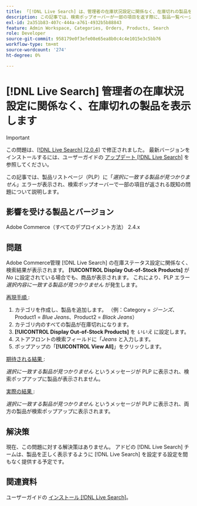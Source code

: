 ```yaml
---
title: 「[!DNL Live Search] は、管理者の在庫状況設定に関係なく、在庫切れの製品を表示します」
description: この記事では、検索ポップオーバーが一部の項目を返す際に、製品一覧ページ（PLP）に「選択に一致する製品が見つかりません」というエラーが表示される既知の問題について説明します。
exl-id: 2a351b83-407c-444a-a761-4932b5b88843
feature: Admin Workspace, Categories, Orders, Products, Search
role: Developer
source-git-commit: 958179e0f3efe08e65ea8b0c4c4e1015e3c5bb76
workflow-type: tm+mt
source-wordcount: '274'
ht-degree: 0%

---
```


# [!DNL Live Search] 管理者の在庫状況設定に関係なく、在庫切れの製品を表示します

>[!IMPORTANT]
>
>この問題は、[[!DNL Live Search] [2.0.4]](https://experienceleague.adobe.com/docs/commerce-merchant-services/live-search/release-notes.html) で修正されました。 最新バージョンをインストールするには、ユーザーガイドの [ アップデート  [!DNL Live Search]](https://experienceleague.adobe.com/docs/commerce-merchant-services/live-search/onboard/install.html#update) を参照してください。

この記事では、製品リストページ（PLP）に「*選択に一致する製品が見つかりません*」エラーが表示され、検索ポップオーバーで一部の項目が返される既知の問題について説明します。

## 影響を受ける製品とバージョン

Adobe Commerce（すべてのデプロイメント方法） 2.4.x

## 問題

Adobe Commerce管理 [!DNL Live Search] の在庫ステータス設定に関係なく、検索結果が表示されます。 **[!UICONTROL Display Out-of-Stock Products]** が *No* に設定されている場合でも、商品が表示されます。 これにより、PLP エラー *選択内容に一致する製品が見つかりません* が発生します。

<u> 再現手順 </u>:

1. カテゴリを作成し、製品を追加します。 （例：Category = _ジーンズ_、Product1 = _Blue Jeans_、Product2 = _Black Jeans_）
1. カテゴリ内のすべての製品が在庫切れになります。
1. **[!UICONTROL Display Out-of-Stock Products]** を *いいえ* に設定します。
1. ストアフロントの検索フィールドに「*Jeans* と入力します。
1. ポップアップの「**[!UICONTROL View All]**」をクリックします。

<u> 期待される結果 </u>:

*選択に一致する製品が見つかりません* というメッセージが PLP に表示され、検索ポップアップに製品が表示されません。

<u> 実際の結果 </u>:

*選択に一致する製品が見つかりません* というメッセージが PLP に表示され、両方の製品が検索ポップアップに表示されます。

## 解決策

現在、この問題に対する解決策はありません。 アドビの [!DNL Live Search] チームは、製品を正しく表示するように [!DNL Live Search] を設定する設定を間もなく提供する予定です。

## 関連資料

ユーザーガイドの [ インストール  [!DNL Live Search]](https://docs.magento.com/user-guide/live-search/install.html)。
